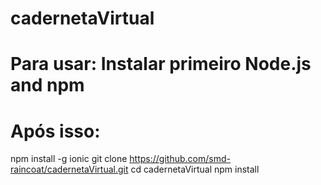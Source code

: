 # cadernetaVirtual
 # Para usar: Instalar primeiro Node.js and npm
 # Após isso:
 npm install -g ionic
 git clone https://github.com/smd-raincoat/cadernetaVirtual.git
 cd cadernetaVirtual
 npm install
 
 
 
